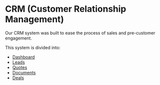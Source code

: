 CRM (Customer Relationship Management)
=========
Our CRM system was built to ease the process of sales and pre-customer engagement.

This system is divided into:

* [Dashboard](crm/dashboard/dashboard.md)
* [Leads](crm/leads/leads.md)
* [Quotes](crm/quotes/quotes.md)
* [Documents](crm/documents/documents.md)
* [Deals](crm/deals/deals.md)